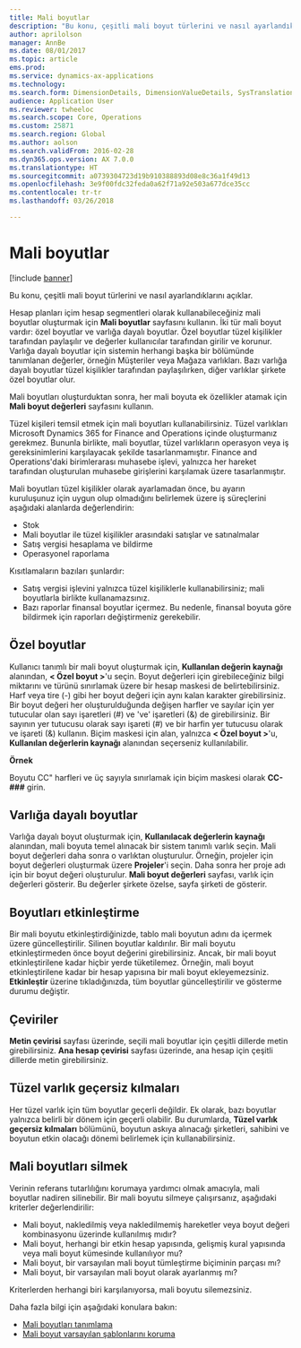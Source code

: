 ```yaml
---
title: Mali boyutlar
description: "Bu konu, çeşitli mali boyut türlerini ve nasıl ayarlandıklarını açıklar."
author: aprilolson
manager: AnnBe
ms.date: 08/01/2017
ms.topic: article
ems.prod: 
ms.service: dynamics-ax-applications
ms.technology: 
ms.search.form: DimensionDetails, DimensionValueDetails, SysTranslationDetail
audience: Application User
ms.reviewer: twheeloc
ms.search.scope: Core, Operations
ms.custom: 25871
ms.search.region: Global
ms.author: aolson
ms.search.validFrom: 2016-02-28
ms.dyn365.ops.version: AX 7.0.0
ms.translationtype: HT
ms.sourcegitcommit: a0739304723d19b910388893d08e8c36a1f49d13
ms.openlocfilehash: 3e9f00fdc32feda0a62f71a92e503a677dce35cc
ms.contentlocale: tr-tr
ms.lasthandoff: 03/26/2018

---
```


# <a name="financial-dimensions"></a>Mali boyutlar

[!include [banner](../includes/banner.md)]

Bu konu, çeşitli mali boyut türlerini ve nasıl ayarlandıklarını açıklar.

Hesap planları içim hesap segmentleri olarak kullanabileceğiniz mali boyutlar oluşturmak için **Mali boyutlar** sayfasını kullanın. İki tür mali boyut vardır: özel boyutlar ve varlığa dayalı boyutlar. Özel boyutlar tüzel kişilikler tarafından paylaşılır ve değerler kullanıcılar tarafından girilir ve korunur. Varlığa dayalı boyutlar için sistemin herhangi başka bir bölümünde tanımlanan değerler, örneğin Müşteriler veya Mağaza varlıkları. Bazı varlığa dayalı boyutlar tüzel kişilikler tarafından paylaşılırken, diğer varlıklar şirkete özel boyutlar olur. 

Mali boyutları oluşturduktan sonra, her mali boyuta ek özellikler atamak için **Mali boyut değerleri** sayfasını kullanın. 

Tüzel kişileri temsil etmek için mali boyutları kullanabilirsiniz. Tüzel varlıkları Microsoft Dynamics 365 for Finance and Operations içinde oluşturmanız gerekmez. Bununla birlikte, mali boyutlar, tüzel varlıkların operasyon veya iş gereksinimlerini karşılayacak şekilde tasarlanmamıştır. Finance and Operations'daki birimlerarası muhasebe işlevi, yalnızca her hareket tarafından oluşturulan muhasebe girişlerini karşılamak üzere tasarlanmıştır. 

Mali boyutları tüzel kişilikler olarak ayarlamadan önce, bu ayarın kuruluşunuz için uygun olup olmadığını belirlemek üzere iş süreçlerini aşağıdaki alanlarda değerlendirin:

- Stok
- Mali boyutlar ile tüzel kişilikler arasındaki satışlar ve satınalmalar
- Satış vergisi hesaplama ve bildirme
- Operasyonel raporlama

Kısıtlamaların bazıları şunlardır:

- Satış vergisi işlevini yalnızca tüzel kişiliklerle kullanabilirsiniz; mali boyutlarla birlikte kullanamazsınız.
- Bazı raporlar finansal boyutlar içermez. Bu nedenle, finansal boyuta göre bildirmek için raporları değiştirmeniz gerekebilir.

## <a name="custom-dimensions"></a>Özel boyutlar

Kullanıcı tanımlı bir mali boyut oluşturmak için, **Kullanılan değerin kaynağı** alanından, **&lt; Özel boyut &gt;**'u seçin. Boyut değerleri için girebileceğiniz bilgi miktarını ve türünü sınırlamak üzere bir hesap maskesi de belirtebilirsiniz. Harf veya tire (-) gibi her boyut değeri için aynı kalan karakter girebilirsiniz. Bir boyut değeri her oluşturulduğunda değişen harfler ve sayılar için yer tutucular olan sayı işaretleri (\#) ve 've' işaretleri (&) de girebilirsiniz. Bir sayının yer tutucusu olarak sayı işareti (\#) ve bir harfin yer tutucusu olarak ve işareti (&) kullanın. Biçim maskesi için alan, yalnızca **&lt; Özel boyut &gt;**'u, **Kullanılan değerlerin kaynağı** alanından seçerseniz kullanılabilir.

**Örnek**

Boyutu CC" harfleri ve üç sayıyla sınırlamak için biçim maskesi olarak **CC-\#\#\#** girin.

## <a name="entity-backed-dimensions"></a>Varlığa dayalı boyutlar

Varlığa dayalı boyut oluşturmak için, **Kullanılacak değerlerin kaynağı** alanından, mali boyuta temel alınacak bir sistem tanımlı varlık seçin. Mali boyut değerleri daha sonra o varlıktan oluşturulur. Örneğin, projeler için boyut değerleri oluşturmak üzere **Projeler**'i seçin. Daha sonra her proje adı için bir boyut değeri oluşturulur. **Mali boyut değerleri** sayfası, varlık için değerleri gösterir. Bu değerler şirkete özelse, sayfa şirketi de gösterir.

## <a name="activating-dimensions"></a>Boyutları etkinleştirme

Bir mali boyutu etkinleştirdiğinizde, tablo mali boyutun adını da içermek üzere güncelleştirilir. Silinen boyutlar kaldırılır. Bir mali boyutu etkinleştirmeden önce boyut değerini girebilirsiniz. Ancak, bir mali boyut etkinleştirilene kadar hiçbir yerde tüketilemez. Örneğin, mali boyut etkinleştirilene kadar bir hesap yapısına bir mali boyut ekleyemezsiniz. **Etkinleştir** üzerine tıkladığınızda, tüm boyutlar güncelleştirilir ve gösterme durumu değiştir. 

## <a name="translations"></a>Çeviriler

**Metin çevirisi** sayfası üzerinde, seçili mali boyutlar için çeşitli dillerde metin girebilirsiniz. **Ana hesap çevirisi** sayfası üzerinde, ana hesap için çeşitli dillerde metin girebilirsiniz. 

## <a name="legal-entity-overrides"></a>Tüzel varlık geçersiz kılmaları

Her tüzel varlık için tüm boyutlar geçerli değildir. Ek olarak, bazı boyutlar yalnızca belirli bir dönem için geçerli olabilir. Bu durumlarda, **Tüzel varlık geçersiz kılmaları** bölümünü, boyutun askıya alınacağı şirketleri, sahibini ve boyutun etkin olacağı dönemi belirlemek için kullanabilirsiniz.

## <a name="deleting-financial-dimensions"></a>Mali boyutları silmek

Verinin referans tutarlılığını korumaya yardımcı olmak amacıyla, mali boyutlar nadiren silinebilir. Bir mali boyutu silmeye çalışırsanız, aşağıdaki kriterler değerlendirilir:

- Mali boyut, nakledilmiş veya nakledilmemiş hareketler veya boyut değeri kombinasyonu üzerinde kullanılmış mıdır?
- Mali boyut, herhangi bir etkin hesap yapısında, gelişmiş kural yapısında veya mali boyut kümesinde kullanılıyor mu?
- Mali boyut, bir varsayılan mali boyut tümleştirme biçiminin parçası mı?
- Mali boyut, bir varsayılan mali boyut olarak ayarlanmış mı?

Kriterlerden herhangi biri karşılanıyorsa, mali boyutu silemezsiniz.


Daha fazla bilgi için aşağıdaki konulara bakın:
- [Mali boyutları tanımlama](tasks/define-financial-dimensions.md)
- [Mali boyut varsayılan şablonlarını koruma](tasks/maintain-financial-dimension-default-templates.md)

